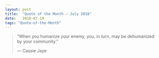 ```yaml
---
layout:	post
title:	"Quote of the Month — July 2018"
date:	2018-07-19
tags: "Quote-of-the-Month"
---
```


  
> “When you humanize your enemy, you, in turn, may be dehumanized by your community.”
> 
> — Cassie Jaye  
